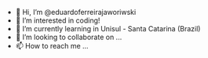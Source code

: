 - 👋 Hi, I’m @eduardoferreirajaworiwski
- 👀 I’m interested in coding!
- 🌱 I’m currently learning in Unisul - Santa Catarina (Brazil)
- 💞️ I’m looking to collaborate on ...
- 📫 How to reach me ...

<!---
eduardoferreirajaworiwski/eduardoferreirajaworiwski is a ✨ special ✨ repository because its `README.md` (this file) appears on your GitHub profile.
You can click the Preview link to take a look at your changes.
--->
